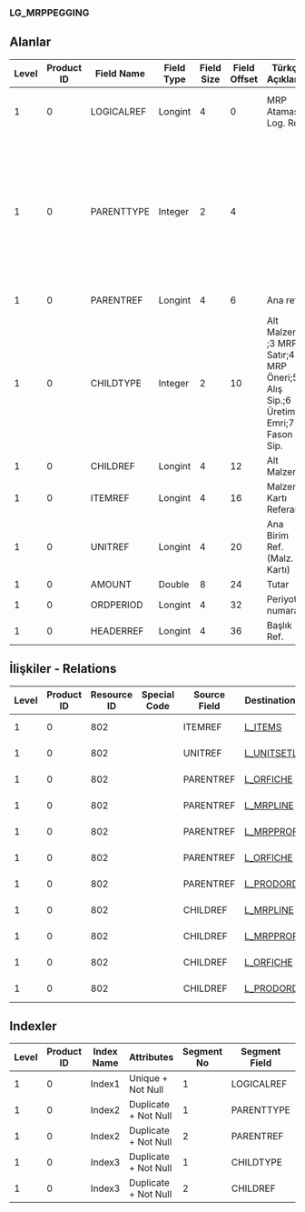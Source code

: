 ### LG_MRPPEGGING

## Alanlar

**Level**|**Product ID**|**Field Name**|**Field Type**|**Field Size**|**Field Offset**|**Türkçe Açıklama**|**Expression**
-----|-----|-----|-----|-----|-----|-----|-----
1|0|LOGICALREF|Longint|4|0|MRP Ataması Log. Ref.|MRP Assignment Logical Reference
1|0|PARENTTYPE|Integer|2|4||Parent Type ;1 Sales Order;2 User Demand;3 MRP Line;4 MRP Proposal;5 Purchase Order;6 Production Order;7 Subcontracting Order
1|0|PARENTREF|Longint|4|6|Ana ref.|Parent Reference
1|0|CHILDTYPE|Integer|2|10|Alt Malzeme ;3 MRP Satır;4 MRP Öneri;5 Alış Sip.;6 Üretim Emri;7 Fason Sip.|Child Type ;3 MRP Line;4 MRP Proposal;5 Purchase Order;6 Production Order;7 Subcontracting Order
1|0|CHILDREF|Longint|4|12|Alt Malzeme|Child Reference
1|0|ITEMREF|Longint|4|16|Malzeme Kartı Referansı|Item Card Reference
1|0|UNITREF|Longint|4|20|Ana Birim Ref. (Malz. Kartı)|Main Unit Reference on Item Card
1|0|AMOUNT|Double|8|24|Tutar|Amount
1|0|ORDPERIOD|Longint|4|32|Periyot numarası|Period Number
1|0|HEADERREF|Longint|4|36|Başlık Ref.|Header Reference

## İlişkiler - Relations
**Level**|**Product ID**|**Resource ID**|**Special Code**|**Source Field**|**Destination Table**|**Destination Field**|**Relation Type**|**Extra Condition**
-----|-----|-----|-----|-----|-----|-----|-----|-----
1|0|802||ITEMREF|[L_ITEMS](../L_ITEMS "L_ITEMS")|LOGICALREF|one-to-one|
1|0|802||UNITREF|[L_UNITSETL](../L_UNITSETL "L_UNITSETL")|LOGICALREF|one-to-one|
1|0|802||PARENTREF|[L_ORFICHE](../L_ORFICHE "L_ORFICHE")|LOGICALREF|one-to-one|PARENTTYPE = 1
1|0|802||PARENTREF|[L_MRPLINE](../L_MRPLINE "L_MRPLINE")|LOGICALREF|one-to-one|PARENTTYPE = 3
1|0|802||PARENTREF|[L_MRPPROPOSAL](../L_MRPPROPOSAL "L_MRPPROPOSAL")|LOGICALREF|one-to-one|PARENTTYPE = 4
1|0|802||PARENTREF|[L_ORFICHE](../L_ORFICHE "L_ORFICHE")|LOGICALREF|one-to-one|PARENTTYPE = 5
1|0|802||PARENTREF|[L_PRODORD](../L_PRODORD "L_PRODORD")|LOGICALREF|one-to-one|PARENTTYPE = 6
1|0|802||CHILDREF|[L_MRPLINE](../L_MRPLINE "L_MRPLINE")|LOGICALREF|one-to-one|CHILDTYPE = 3
1|0|802||CHILDREF|[L_MRPPROPOSAL](../L_MRPPROPOSAL "L_MRPPROPOSAL")|LOGICALREF|one-to-one|CHILDTYPE = 4
1|0|802||CHILDREF|[L_ORFICHE](../L_ORFICHE "L_ORFICHE")|LOGICALREF|one-to-one|CHILDTYPE = 5
1|0|802||CHILDREF|[L_PRODORD](../L_PRODORD "L_PRODORD")|LOGICALREF|one-to-one|CHILDTYPE = 6

## Indexler
**Level**|**Product ID**|**Index Name**|**Attributes**|**Segment No**|**Segment Field**|**Sense**
-----|-----|-----|-----|-----|-----|-----
1|0|Index1|Unique + Not Null|1|LOGICALREF|Ascending
1|0|Index2|Duplicate + Not Null|1|PARENTTYPE|Ascending
1|0|Index2|Duplicate + Not Null|2|PARENTREF|Ascending
1|0|Index3|Duplicate + Not Null|1|CHILDTYPE|Ascending
1|0|Index3|Duplicate + Not Null|2|CHILDREF|Ascending

